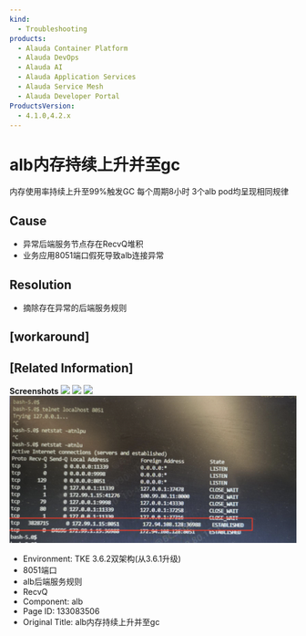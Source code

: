 ```yaml
---
kind:
  - Troubleshooting
products:
  - Alauda Container Platform
  - Alauda DevOps
  - Alauda AI
  - Alauda Application Services
  - Alauda Service Mesh
  - Alauda Developer Portal
ProductsVersion:
  - 4.1.0,4.2.x
---
```

<!-- A type of document that involves encountering a fault, diagnosing it, performing root cause analysis, and providing solutions. -->

# alb内存持续上升并至gc

内存使用率持续上升至99%触发GC 每个周期8小时 3个alb pod均呈现相同规律

## Cause
- 异常后端服务节点存在RecvQ堆积
- 业务应用8051端口假死导致alb连接异常

## Resolution
- 摘除存在异常的后端服务规则

## [workaround]

## [Related Information]
**Screenshots**
![](assets/albnei-cun-chi-xu-shang-sheng-bing-zhi-gc/image2022-12-21_15-56-56.png)
![](assets/albnei-cun-chi-xu-shang-sheng-bing-zhi-gc/image2022-12-21_15-57-15.png)
![](assets/albnei-cun-chi-xu-shang-sheng-bing-zhi-gc/image2022-12-21_16-28-17.png)
![](assets/albnei-cun-chi-xu-shang-sheng-bing-zhi-gc/image2022-12-21_16-28-46.png)
- Environment: TKE 3.6.2双架构(从3.6.1升级)
- 8051端口
- alb后端服务规则
- RecvQ
- Component: alb
- Page ID: 133083506
- Original Title: alb内存持续上升并至gc
